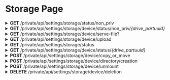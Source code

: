 <h1>Storage Page</h1>

<details close="close">
<summary><b>GET</b> /private/api/settings/storage/status/non_priv</summary>

 ---

 |      Header      |                 Data Type               |
 | ---------------- | --------------------------------------- |
 |       None       |                                         |
 
 Body
 ```json
 ```

 Response 200 
 ```json
[
  {
    "drive_label":  "Local  Content  Storage",
    "drive_partuuid":  {
     "drive_partuuid":  "kmp"
    },
    "free_space":  "3.3T",
    "total_space":  "3.6T",
    "percentage":  4
  },
  {
    "drive_label":  "Removeable  Device",
    "drive_partuuid":  {
       "drive_partuuid":  "7df645f6-2912-4f6f-bc80-6e823e75e8cb"
    },
    "free_space":  "3.7G",
    "total_space":  "3.9G",
    "percentage":  1
  },
  {
    "drive_label":  "Removeable  Device",
    "drive_partuuid":  {
      "drive_partuuid":  "3EB7-DF9A"
    },
    "free_space":  "4.0G",
    "total_space":  "4.0G",
    "percentage":  1
  }
 ]
 ```

 |     Error    |             Body           |
 | ------------ | -------------------------- |
 |     500      |  *actual_error_goes_here*  |

 ---
</details>

<details close="close">
<summary><b>GET</b> /private/api/settings/storage/device/status/non_priv/<em>{drive_partuuid}</em></summary>

 ---

 |      Header      |                 Data Type               |
 | ---------------- | --------------------------------------- |
 |       None       |                                         |
 
 Body
 ```json
 ```

 Response 200 
 ```json
 {
   "name": "Removeable Device",
   "meta": {
      "item_last_modify_date": "2021-11-25 06:00:43",
      "item_is_dir": true,
      "item_size": 32768
   },
   "children": [
      {
         "name": "231_1- Keynote Proficient Student's Book_2016 -192p_backup.pdf",
         "meta": {
            "item_last_modify_date": "2021-11-24 12:18:53",
            "item_is_dir": false,
            "item_size": 30881022
         },
         "children": []
      },
      {
         "name": "231_1- Keynote Proficient Student's Book_2016 -192p.pdf",
         "meta": {
            "item_last_modify_date": "2021-11-24 13:16:09",
            "item_is_dir": false,
            "item_size": 30921636
         },
         "children": []
      },
      {
         "name": "Pichponereay NGOR_E4.8_Reflection Paper_Do School Kills Creativity.docx",
         "meta": {
            "item_last_modify_date": "2021-11-20 16:54:18",
            "item_is_dir": false,
            "item_size": 2955518
         },
         "children": []
      }
   ]
 }
 ```

 |     Error    |             Body           |
 | ------------ | -------------------------- |
 |     500      |  *actual_error_goes_here*  |

 ---
</details>

<details close="close">
<summary><b>GET</b> /private/api/settings/storage/device/serve-file?</summary>

 ---

 |   Query String   |                   Data Type                                |
 | ---------------- | ---------------------------------------------------------- |
 |    item_name     |                  `String` eg. ឯកសារ.pdf                   |
 | parent_directory |                  `String` eg. rootdir/subdir               |
 |  drive_partuuid  | `String` eg. 078caa1a-1a37-d14f-a9d8-dde0c70201fb          |
 
 Body
 ```json
 ```

 Response 200 
 ```
 ```

 |     Error    |             Body           |
 | ------------ | -------------------------- |
 |     500      |  *actual_error_goes_here*  |

 ---
</details>

<details close="close">
<summary><b>GET</b> /private/api/settings/storage/device/upload</summary>

 ---

 |      Header      |                 Data Type               |
 | ---------------- | --------------------------------------- |
 |   Authorization  | `String` eg. `jwt_token_from_login_api` |
 
 Body with *file*
 ```json
 {
   "parent_directory": "",
   "drive_partuuid": "kmp"
 }
 ```



 Response 200 
 ```json
 ```

 |     Error    |             Body           |
 | ------------ | -------------------------- |
 |     401      | Token invalid              |
 |     410      | Token expired or incorrect |

 ---
</details>

<details close="close">
<summary><b>GET</b> /private/api/settings/storage/status</summary>

 ---

 |      Header      |                 Data Type               |
 | ---------------- | --------------------------------------- |
 |   Authorization  | `String` eg. `jwt_token_from_login_api` |
 
 Body
 ```json
 ```

 Response 200 
 ```json
[
  {
    "drive_label":  "Local  Content  Storage",
    "drive_partuuid":  {
     "drive_partuuid":  "kmp"
    },
    "free_space":  "3.3T",
    "total_space":  "3.6T",
    "percentage":  4
  },
  {
    "drive_label":  "Removeable  Device",
    "drive_partuuid":  {
       "drive_partuuid":  "7df645f6-2912-4f6f-bc80-6e823e75e8cb"
    },
    "free_space":  "3.7G",
    "total_space":  "3.9G",
    "percentage":  1
  },
  {
    "drive_label":  "Removeable  Device",
    "drive_partuuid":  {
      "drive_partuuid":  "3EB7-DF9A"
    },
    "free_space":  "4.0G",
    "total_space":  "4.0G",
    "percentage":  1
  }
 ]
 ```

 |     Error    |             Body           |
 | ------------ | -------------------------- |
 |     401      | Token invalid              |
 |     410      | Token expired or incorrect |

 ---
</details>

<details close="close">
<summary><b>GET</b> /private/api/settings/storage/device/status/<em>{drive_partuuid}</em></summary>

 ---

 |      Header      |                 Data Type               |
 | ---------------- | --------------------------------------- |
 |   Authorization  | `String` eg. `jwt_token_from_login_api` |
 
 Body
 ```json
 ```

 Response 200 
 ```json
 {
   "name": "Removeable Device",
   "meta": {
      "item_last_modify_date": "2021-11-25 06:00:43",
      "item_is_dir": true,
      "item_size": 32768
   },
   "children": [
      {
         "name": "231_1- Keynote Proficient Student's Book_2016 -192p_backup.pdf",
         "meta": {
            "item_last_modify_date": "2021-11-24 12:18:53",
            "item_is_dir": false,
            "item_size": 30881022
         },
         "children": []
      },
      {
         "name": "231_1- Keynote Proficient Student's Book_2016 -192p.pdf",
         "meta": {
            "item_last_modify_date": "2021-11-24 13:16:09",
            "item_is_dir": false,
            "item_size": 30921636
         },
         "children": []
      },
      {
         "name": "Pichponereay NGOR_E4.8_Reflection Paper_Do School Kills Creativity.docx",
         "meta": {
            "item_last_modify_date": "2021-11-20 16:54:18",
            "item_is_dir": false,
            "item_size": 2955518
         },
         "children": []
      }
   ]
 }
 ```

 |     Error    |             Body           |
 | ------------ | -------------------------- |
 |     401      | Token invalid              |
 |     410      | Token expired or incorrect |

 ---
</details>

<details close="close">
<summary><b>POST</b> /private/api/settings/storage/device/copy_or_move</summary>

 ---

 |      Header      |                 Data Type               |
 | ---------------- | --------------------------------------- |
 |   Authorization  | `String` eg. `jwt_token_from_login_api` |
 
 Body for <b><u>move file</u></b>
 ```json
 {
   "operation": "move",
   "source_uuid": "kmp",
   "source_items": ["www/test1", "testt"],
   "destination_uuid": "62AA-7652",
   "items_destination": ""
 }
 ```

  Body for <b><u>copy file</u></b>
 ```json
 {
   "operation": "copy",
   "source_uuid": "kmp",
   "source_items": ["www/test1", "testt"],
   "destination_uuid": "62AA-7652",
   "items_destination": ""
 }
 ```

 Response 200 
 ```json
 ```

 |     Error    |             Body           |
 | ------------ | -------------------------- |
 |     401      | Token invalid              |
 |     410      | Token expired or incorrect |
 |     500      | actual_error_goes_here     |

 ---

</details>

<details close="close">
<summary><b>POST</b> /private/api/settings/storage/device/directory/creation</summary>

 ---

 |      Header      |                 Data Type               |
 | ---------------- | --------------------------------------- |
 |   Authorization  | `String` eg. `jwt_token_from_login_api` |
 
 Body
 ```json
 {
   "directory_name": "newfolder1234",
   "parent_directory": "",
   "drive_partuuid": "3EB010966E49278D"
 }
 ```

 Response 200 
 ```json
 ```

 |     Error    |             Body           |
 | ------------ | -------------------------- |
 |     401      | Token invalid              |
 |     410      | Token expired or incorrect |
 |     500      | actual_error_goes_here     |

 ---

</details>

</details>

<details close="close">
<summary><b>POST</b> /private/api/settings/storage/device/unmount</summary>

 ---

 |      Header      |                 Data Type               |
 | ---------------- | --------------------------------------- |
 |   Authorization  | `String` eg. `jwt_token_from_login_api` |
 
 Body
 ```json
 {
   "drive_partuuid": "7df645f6-2912-4f6f-bc80-6e823e75e8cb"
 }
 ```

 Response 200 
 ```json
 ```

 |     Error    |             Body           |
 | ------------ | -------------------------- |
 |     401      | Token invalid              |
 |     410      | Token expired or incorrect |
 |     500      | actual_error_goes_here     |

 ---

</details>

<details close="close">
<summary><b>DELETE</b> /private/api/settings/storage/device/deletion</summary>

 ---

 |      Header      |                 Data Type               |
 | ---------------- | --------------------------------------- |
 |   Authorization  | `String` eg. `jwt_token_from_login_api` |
 
 Body
 ```json
 {
   "drive_partuuid": "kmp",
   "selected_filedir": [ "isaac/qwe/sjdf.txt", "john/aaaa", "john/text.txt" ]
 }
 ```

 Response 200 
 ```json
 ```

 |     Error    |             Body           |
 | ------------ | -------------------------- |
 |     401      | Token invalid              |
 |     410      | Token expired or incorrect |
 |     500      | actual_error_goes_here     |

 ---

</details>